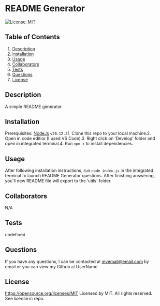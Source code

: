 # README Generator
  [![License: MIT](https://img.shields.io/badge/License-MIT-yellow.svg)](https://opensource.org/licenses/MIT)
  ## Table of Contents

  1. [Description](#description) 
  2. [Installation](#installation) 
  3. [Usage](#usage) 
  4. [Collaborators](#collaborators)
  5. [Tests](#tests) 
  6. [Questions](#questions)
  7. [License](#license)
  
  ## Description
  A simple README generator

  ## Installation
  Prerequisites: [NodeJs](https://nodejs.org/en) ```v20.12.2```1. Clone this repo to your local machine.2. Open in code editior (I used VS Code).3. Right click on 'Develop' folder and open in integrated terminal.4. Run ```npm i``` to install dependencies.

  ## Usage
  After following installation instructions, run ```node index.js``` in the integrated terminal to launch README Generator questions. After finishing answering, you'll new README file will export to the 'utils' folder.

  ## Collaborators
  N/A

  ## Tests
  undefined

  ## Questions
  If you have any questions, I can be contacted at myemail@email.com by email
  or you can view my Github at UserName

  ## License
  https://opensource.org/licenses/MIT
  Licensed by MIT. All rights reserved. See license in repo.

 


